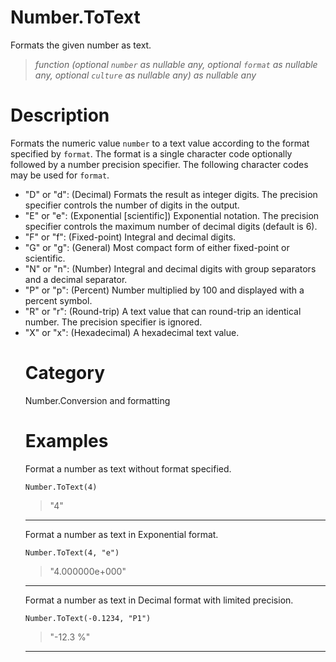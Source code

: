 # Number.ToText
Formats the given number as text.
> _function (optional <code>number</code> as nullable any, optional <code>format</code> as nullable any, optional <code>culture</code> as nullable any) as nullable any_

# Description 
Formats the numeric value <code>number</code> to a text value according to the format specified by <code>format</code>. The format is a single character code optionally followed by a number precision specifier.
 The following character codes may be used for <code>format</code>.
      <ul>
        <li>"D" or "d": (Decimal) Formats the result as integer digits. The precision specifier controls the number of digits in the output. </li>
        <li>"E" or "e": (Exponential [scientific]) Exponential notation. The precision specifier controls the maximum number of decimal digits (default is 6). </li>
        <li>"F" or "f": (Fixed-point) Integral and decimal digits.</li>
        <li>"G" or "g": (General) Most compact form of either fixed-point or scientific. </li>
        <li>"N" or "n": (Number) Integral and decimal digits with group separators and a decimal separator. </li>
        <li>"P" or "p": (Percent) Number multiplied by 100 and displayed with a percent symbol. </li>
        <li>"R" or "r": (Round-trip) A text value that can round-trip an identical number. The precision specifier is ignored. </li>
        <li>"X" or "x": (Hexadecimal) A hexadecimal text value. </li>
      
# Category 
Number.Conversion and formatting
# Examples 
Format a number as text without format specified.
```
Number.ToText(4)
```
> "4"

***
Format a number as text in Exponential format.
```
Number.ToText(4, "e")
```
> "4.000000e+000"

***
Format a number as text in Decimal format with limited precision.
```
Number.ToText(-0.1234, "P1")
```
> "-12.3 %"

***
